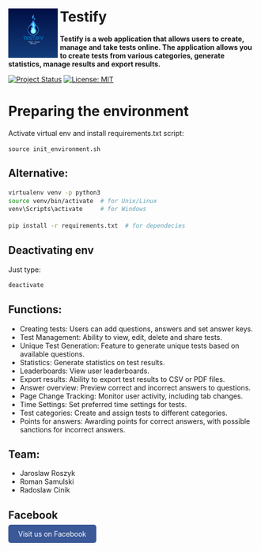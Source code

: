 <div align="left">
  <img title="plan_ahead" src="./assets/Testify_logo.png" align="left" width="100" style="padding-right: 0.5ch">
  <h1>Testify</h1>
  <p><strong>Testify is a web application that allows users to create, manage and take tests online. The application allows you to create tests from various categories, generate statistics, manage results and export results.</strong></p>
</div>

[![Project Status](https://www.repostatus.org/badges/latest/wip.svg)](https://www.repostatus.org/#wip)
[![License: MIT](https://img.shields.io/badge/license-MIT-blue)](#license)

# Preparing the environment

Activate virtual env and install requirements.txt script:

`source init_environment.sh`

## Alternative:

```sh
virtualenv venv -p python3
source venv/bin/activate  # for Unix/Linux
venv\Scripts\activate     # for Windows

pip install -r requirements.txt  # for dependecies
```

## Deactivating env
Just type:
```sh
deactivate
```

## Functions:

- Creating tests: Users can add questions, answers and set answer keys.
- Test Management: Ability to view, edit, delete and share tests.
- Unique Test Generation: Feature to generate unique tests based on available questions.
- Statistics: Generate statistics on test results.
- Leaderboards: View user leaderboards.
- Export results: Ability to export test results to CSV or PDF files.
- Answer overview: Preview correct and incorrect answers to questions.
- Page Change Tracking: Monitor user activity, including tab changes.
- Time Settings: Set preferred time settings for tests.
- Test categories: Create and assign tests to different categories.
- Points for answers: Awarding points for correct answers, with possible sanctions for incorrect answers.

## Team: 
- Jaroslaw Roszyk
- Roman Samulski 
- Radoslaw Cinik

## Facebook
<a href="https://www.facebook.com/Testify.application" style="background-color: #3b5998; color: white; padding: 10px 20px; text-decoration: none; border-radius: 5px;">Visit us on Facebook</a>
